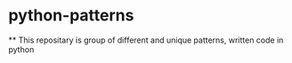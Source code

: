 # python-patterns

** This repositary is group of different and unique patterns, written code in python
